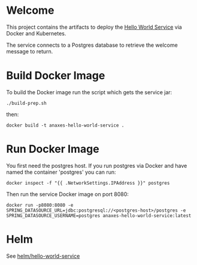 # Welcome

This project contains the artifacts to deploy the [Hello World Service](https://github.com/Alfresco/alfresco-anaxes-hello-world-service) via Docker and Kubernetes.

The service connects to a Postgres database to retrieve the welcome message to return.

# Build Docker Image

To build the Docker image run the script which gets the service jar:

    ./build-prep.sh

then:

    docker build -t anaxes-hello-world-service .

# Run Docker Image

You first need the postgres host.  If you run postgres via Docker and have named the container 'postgres' you can run:

    docker inspect -f "{{ .NetworkSettings.IPAddress }}" postgres

Then run the service Docker image on port 8080:

    docker run -p8080:8080 -e SPRING_DATASOURCE_URL=jdbc:postgresql://<postgres-host>/postgres -e SPRING_DATASOURCE_USERNAME=postgres anaxes-hello-world-service:latest

# Helm

See [helm/hello-world-service](helm/hello-world-service)